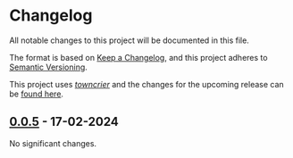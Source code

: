 # Changelog

All notable changes to this project will be documented in this file.

The format is based on [Keep a Changelog](https://keepachangelog.com/en/1.0.0/), and this project adheres to [Semantic Versioning](https://semver.org/spec/v2.0.0.html).

This project uses [*towncrier*](https://towncrier.readthedocs.io/) and the changes for the upcoming release can be [found here](https://github.com/HaoZeke/eindir/tree/main/changelog.d/).

<!-- towncrier release notes start -->

## [0.0.5](https://github.com/HaoZeke/eindir/tree/0.0.5) - 17-02-2024


No significant changes.
